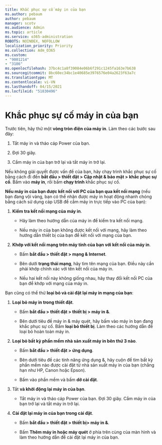 ```yaml
---
title: Khắc phục sự cố máy in của bạn
ms.author: pebaum
author: pebaum
manager: scotv
ms.audience: Admin
ms.topic: article
ms.service: o365-administration
ROBOTS: NOINDEX, NOFOLLOW
localization_priority: Priority
ms.collection: Adm_O365
ms.custom:
- "9001214"
- "3186"
ms.openlocfilehash: 37bc4c1a8f39084e06b6f291c1245fa163e7b638
ms.sourcegitcommit: 8bc60ec34bc1e40685e3976576e04a2623f63a7c
ms.translationtype: MT
ms.contentlocale: vi-VN
ms.lasthandoff: 04/15/2021
ms.locfileid: "51830496"
---
```

# <a name="troubleshoot-your-printer"></a>Khắc phục sự cố máy in của bạn

Trước tiên, hãy thử một **vòng tròn điện của máy in**. Làm theo các bước sau đây:

1. Tắt máy in và tháo cáp Power của bạn.

2. Đợi 30 giây.

3. Cắm máy in của bạn trở lại và tắt máy in trở lại.

Nếu không giải quyết được vấn đề của bạn, hãy chạy trình khắc phục sự cố bằng cách đi đến **bắt đầu > thiết đặt > Cập nhật & bảo mật > khắc phục sự cố**. Bấm vào **máy in**, rồi bấm **chạy trình** khắc phục sự cố.

**Nếu máy in của bạn được kết nối với PC của bạn qua kết nối mạng** (nếu bạn đang vội vàng, bạn có thể nhận được máy in hoạt động nhanh chóng bằng cách sử dụng cáp USB để cắm máy in trực tiếp vào PC của bạn):

1. **Kiểm tra kết nối mạng của máy in**.
    
    - Hãy làm theo hướng dẫn của máy in để kiểm tra kết nối mạng.

    - Nếu máy in của bạn không được kết nối với mạng, hãy làm theo hướng dẫn thiết bị của bạn để kết nối với mạng của bạn.

2. **Khớp với kết nối mạng trên máy tính của bạn với kết nối của máy in**.

    - Bấm **bắt đầu > thiết đặt > mạng & Internet**.

    - Bên dưới **trạng thái mạng**, hãy tìm tên mạng của bạn. Điều này cần phải khớp chính xác với tên kết nối của máy in.

    - Nếu hai kết nối này không giống nhau, hãy thay đổi kết nối PC của bạn để khớp với mạng của máy in.

Bạn cũng có thể thử **loại bỏ và cài đặt lại máy in mạng của bạn**:

1. **Loại bỏ máy in trong thiết đặt**.

    - Bấm **bắt đầu > thiết đặt > thiết bị > máy in &**.

    - Bên dưới tiêu đề máy in & máy quét, hãy bấm vào máy in bạn đang khắc phục sự cố. Bấm **loại bỏ thiết bị**. Làm theo các hướng dẫn để loại bỏ hoàn toàn máy in.

2. **Loại bỏ bất kỳ phần mềm nhà sản xuất máy in bên thứ 3 nào**.

    - Bấm **bắt đầu > thiết đặt > ứng dụng**.

    - Bên dưới tiêu đề các tính năng ứng dụng &, hãy cuộn để tìm bất kỳ phần mềm nào được cài đặt từ nhà sản xuất máy in của bạn (chẳng hạn như HP, Canon hoặc Epson).

    - Bấm vào phần mềm và bấm **dỡ cài đặt**.

3. Tắt **và khởi động lại máy in của bạn**.

    - Tắt máy in và tháo cáp Power của bạn. Đợi 30 giây. Cắm máy in của bạn trở lại và tắt máy in trở lại.

4. **Cài đặt lại máy in của bạn trong cài đặt**.

    - Bấm **bắt đầu > thiết đặt > thiết bị> máy in &**.
 
    - Bấm **Thêm máy in hoặc máy quét** ở phía trên cùng của màn hình và làm theo hướng dẫn để cài đặt lại máy in của bạn.
